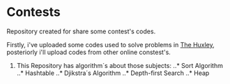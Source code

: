 # Contests
Repository created for share some contest's codes. 

Firstly, i've uploaded some codes used to solve problems in [The Huxley](https://www.thehuxley.com/), posteriorly i'll 
upload codes from other online constest's.

1. This Repository has algorithm´s about those subjects:
..* Sort Algorithm
..* Hashtable
..* Djikstra´s Algorithm
..* Depth-first Search
..* Heap
